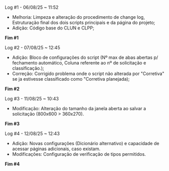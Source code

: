 Log #1 - 06/08/25 ~ 11:52

* Melhoria: Limpeza e alteração do procedimento de change log, Estruturação final dos dois scripts principais e da página do projeto;
* Adição: Código base do CLUN e CLPP;

**Fim #1**

Log #2 - 07/08/25 ~ 12:45

* Adição: Bloco de configurações do script (Nº max de abas abertas p/ fechamento automático, Coluna referente ao nº de solicitação e classificação.);
* Correção: Corrigido problema onde o script não alterada por "Corretiva" se ja estivesse classificado como "Corretiva planejada);

**Fim #2**

Log #3 - 11/08/25 ~ 10:43

* Modificação: Alteração do tamanho da janela aberta ao salvar a solicitação (800x600 > 360x270).

**Fim #3**

Log #4 - 12/08/25 ~ 12:43

* Adição: Novas configurações (Dicionário alternativo) e capacidade de acessar páginas adicionais, caso existam.
* Modificações: Configuração de verificação de tipos permitidos.

**Fim #4**
